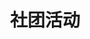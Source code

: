 ---
title: 社团活动
description: 社团发起的活动记录
image:

# Badge style
style:
    background: "#2a9d8f"
    color: "#fff"
---